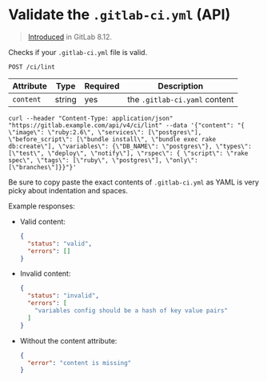 # Validate the `.gitlab-ci.yml` (API)

> [Introduced](https://gitlab.com/gitlab-org/gitlab-foss/-/merge_requests/5953) in GitLab 8.12.

Checks if your `.gitlab-ci.yml` file is valid.

```plaintext
POST /ci/lint
```

| Attribute  | Type    | Required | Description |
| ---------- | ------- | -------- | -------- |
| `content`  | string    | yes      | the `.gitlab-ci.yaml` content|

```shell
curl --header "Content-Type: application/json" "https://gitlab.example.com/api/v4/ci/lint" --data '{"content": "{ \"image\": \"ruby:2.6\", \"services\": [\"postgres\"], \"before_script\": [\"bundle install\", \"bundle exec rake db:create\"], \"variables\": {\"DB_NAME\": \"postgres\"}, \"types\": [\"test\", \"deploy\", \"notify\"], \"rspec\": { \"script\": \"rake spec\", \"tags\": [\"ruby\", \"postgres\"], \"only\": [\"branches\"]}}"}'
```

Be sure to copy paste the exact contents of `.gitlab-ci.yml` as YAML is very picky about indentation and spaces.

Example responses:

- Valid content:

  ```json
  {
    "status": "valid",
    "errors": []
  }
  ```

- Invalid content:

  ```json
  {
    "status": "invalid",
    "errors": [
      "variables config should be a hash of key value pairs"
    ]
  }
  ```

- Without the content attribute:

  ```json
  {
    "error": "content is missing"
  }
  ```

